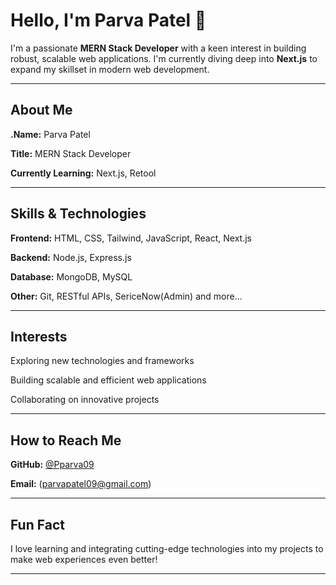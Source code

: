 # Hello, I'm Parva Patel 👋

I'm a passionate **MERN Stack Developer** with a keen interest in building robust, scalable web applications. I'm currently diving deep into **Next.js** to expand my skillset in modern web development.

---

## About Me

**.Name:** Parva Patel

**Title:** MERN Stack Developer

**Currently Learning:** Next.js, Retool

---

## Skills & Technologies

**Frontend:** HTML, CSS, Tailwind, JavaScript, React, Next.js

**Backend:** Node.js, Express.js

**Database:** MongoDB, MySQL

**Other:** Git, RESTful APIs, SericeNow(Admin) and more...

---

## Interests

Exploring new technologies and frameworks

Building scalable and efficient web applications

Collaborating on innovative projects

---

## How to Reach Me

**GitHub:** [@Pparva09](https://github.com/Pparva09)

**Email:** (parvapatel09@gmail.com)

---

## Fun Fact

I love learning and integrating cutting-edge technologies into my projects to make web experiences even better!

---


